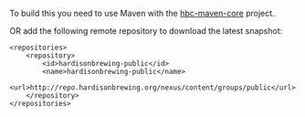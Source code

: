 To build this you need to use Maven with the [hbc-maven-core](https://github.com/hardisonbrewing/hbc-maven-core) project.

OR add the following remote repository to download the latest snapshot:

	<repositories>
		<repository>
			<id>hardisonbrewing-public</id>
			<name>hardisonbrewing-public</name>
			<url>http://repo.hardisonbrewing.org/nexus/content/groups/public</url>
		</repository>
	</repositories>